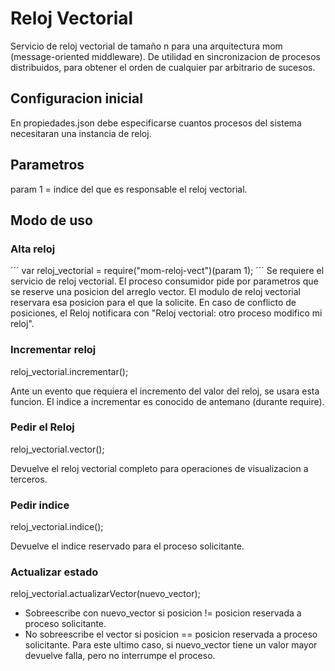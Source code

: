 # Reloj Vectorial
Servicio de reloj vectorial de tamaño n para una arquitectura mom (message-oriented middleware).
De utilidad en sincronizacion de procesos distribuidos, para obtener el orden de cualquier par arbitrario de sucesos.

## Configuracion inicial
En propiedades.json debe especificarse cuantos procesos del sistema necesitaran una instancia de reloj.

## Parametros
param 1 = indice del que es responsable el reloj vectorial.

## Modo de uso

### Alta reloj
´´´
var reloj_vectorial = require("mom-reloj-vect")(param 1);
´´´
Se requiere el servicio de reloj vectorial.
El proceso consumidor pide por parametros que se reserve una posicion del arreglo vector. El modulo de reloj vectorial reservara esa posicion para el que la solicite.
En caso de conflicto de posiciones, el Reloj notificara con "Reloj vectorial: otro proceso modifico mi reloj".

### Incrementar reloj
reloj_vectorial.incrementar();

Ante un evento que requiera el incremento del valor del reloj, se usara esta funcion. El indice a incrementar es conocido de antemano (durante require).

### Pedir el Reloj
reloj_vectorial.vector();

Devuelve el reloj vectorial completo para operaciones de visualizacion a terceros.

### Pedir indice
reloj_vectorial.indice();

Devuelve el indice reservado para el proceso solicitante.

### Actualizar estado
reloj_vectorial.actualizarVector(nuevo_vector);

* Sobreescribe con nuevo_vector si posicion != posicion reservada a proceso solicitante.
* No sobreescribe el vector si posicion == posicion reservada a proceso solicitante.
Para este ultimo caso, si nuevo_vector tiene un valor mayor devuelve falla, pero no interrumpe el proceso.
